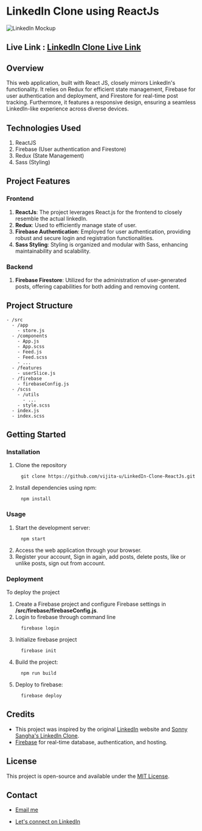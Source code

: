 # LinkedIn Clone using ReactJs

![LinkedIn Mockup](https://github.com/vijita-u/LinkedIn-Clone-ReactJs/assets/96591032/582cdeb3-eba0-4fc2-8105-201ff7b9c80d)


## Live Link : [LinkedIn Clone Live Link](https://linkedin-clone-using-reactjs.web.app/)

## Overview
This web application, built with React JS, closely mirrors LinkedIn's functionality. It relies on Redux for efficient state management, Firebase for user authentication and deployment, and Firestore for real-time post tracking. Furthermore, it features a responsive design, ensuring a seamless LinkedIn-like experience across diverse devices.

## Technologies Used
1. ReactJS
2. Firebase (User authentication and Firestore)
3. Redux (State Management)
4. Sass (Styling)

## Project Features

### Frontend
1. **ReactJs**: The project leverages React.js for the frontend to closely resemble the actual linkedIn.
2. **Redux**: Used to efficiently manage state of user.
4. **Firebase Authentication**: Employed for user authentication, providing robust and secure login and registration functionalities.
5. **Sass Styling**: Styling is organized and modular with Sass, enhancing maintainability and scalability.

### Backend
1. **Firebase Firestore**: Utilized for the administration of user-generated posts, offering capabilities for both adding and removing content.

## Project Structure

```
- /src
  - /app
    - store.js
  - /components
    - App.js
    - App.scss
    - Feed.js
    - Feed.scss
    - ...
  - /features
    - userSlice.js
  - /firebase
    - firebaseConfig.js
  - /scss
    - /utils
      - ...
    - style.scss
  - index.js
  - index.scss
```

## Getting Started

### Installation
1. Clone the repository
   ```
     git clone https://github.com/vijita-u/LinkedIn-Clone-ReactJs.git
   ```
2. Install dependencies using npm:
   ```
     npm install
   ```

### Usage
1. Start the development server:
   ```
     npm start
   ```
2. Access the web application through your browser.
3. Register your account, Sign in again, add posts, delete posts, like or unlike posts, sign out from account.

### Deployment
To deploy the project

1. Create a Firebase project and configure Firebase settings in **/src/firebase/firebaseConfig.js**.
2. Login to firebase through command line
   ```
     firebase login
   ```
3. Initialize firebase project
   ```
     firebase init
   ```
4. Build the project:
   ```
     npm run build
   ```
5. Deploy to firebase:
   ```
     firebase deploy
   ```

## Credits

- This project was inspired by the original [LinkedIn](https://www.linkedin.com/) website and [Sonny Sangha's LinkedIn Clone](https://www.youtube.com/live/QaYts9sPmcY?si=GL6Bd307o4iSWZZL).
- [Firebase](https://firebase.google.com/) for real-time database, authentication, and hosting.

## License
This project is open-source and available under the [MIT License](https://github.com/vijita-u/LinkedIn-Clone-ReactJs/blob/main/LICENSE).


## Contact
- [Email me](mailto:udayvijita3009@gmail.com?subject=Github%20Message)

- [Let's connect on LinkedIn](https://www.linkedin.com/in/vijita-uday/)
